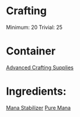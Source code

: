 <!-- TITLE: Stabilized Mana -->
<!-- SUBTITLE: An easier to work with form of mana -->

# Crafting
Minimum: 20
Trivial: 25

# Container
[Advanced Crafting Supplies](advanced-crafting-supplies)

# Ingredients:
[Mana Stabilizer](mana-stabilizer)
[Pure Mana](pure-mana)